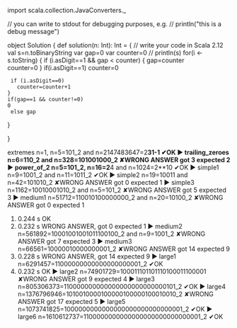 import scala.collection.JavaConverters._

// you can write to stdout for debugging purposes, e.g.
// println("this is a debug message")

object Solution {
    def solution(n: Int): Int = {
    // write your code in Scala 2.12
    val s=n.toBinaryString
    var gap=0
    var counter=0
//    println(s)
    for(i <- s.toString)
    { 
     if (i.asDigit==1 && gap < counter)
       { gap=counter     
         counter=0
       } 
      if(i.asDigit==1)
        counter=0
       
     if (i.asDigit==0)
       counter=counter+1
    } 
    if(gap==1 && counter!=0)
    0
     else gap
  }

}



extremes 
n=1, n=5=101_2 and n=2147483647=2**31-1 ✔OK
▶ trailing_zeroes 
n=6=110_2 and n=328=101001000_2 ✘WRONG ANSWER 
got 3 expected 2
▶ power_of_2 
n=5=101_2, n=16=2**4 and n=1024=2**10 ✔OK
▶ simple1 
n=9=1001_2 and n=11=1011_2 ✔OK
▶ simple2 
n=19=10011 and n=42=101010_2 ✘WRONG ANSWER 
got 0 expected 1
▶ simple3 
n=1162=10010001010_2 and n=5=101_2 ✘WRONG ANSWER 
got 5 expected 3
▶ medium1 
n=51712=110010100000000_2 and n=20=10100_2 ✘WRONG ANSWER 
got 0 expected 1
1. 0.244 s OK
2. 0.232 s WRONG ANSWER,  got 0 expected 1
▶ medium2 
n=561892=10001001001011100100_2 and n=9=1001_2 ✘WRONG ANSWER 
got 7 expected 3
▶ medium3 
n=66561=10000010000000001_2 ✘WRONG ANSWER 
got 14 expected 9
1. 0.228 s WRONG ANSWER,  got 14 expected 9
▶ large1 
n=6291457=11000000000000000000001_2 ✔OK
1. 0.232 s OK
▶ large2 
n=74901729=100011101101110100011100001 ✘WRONG ANSWER 
got 9 expected 4
▶ large3 
n=805306373=110000000000000000000000000101_2 ✔OK
▶ large4 
n=1376796946=1010010000100000100000100010010_2 ✘WRONG ANSWER 
got 17 expected 5
▶ large5 
n=1073741825=1000000000000000000000000000001_2 ✔OK
▶ large6 
n=1610612737=1100000000000000000000000000001_2 ✔OK

